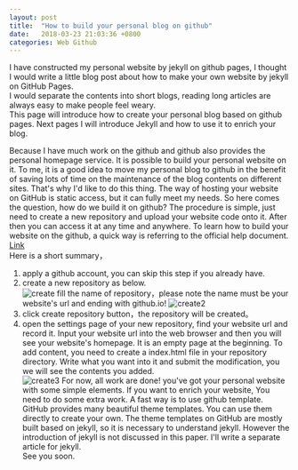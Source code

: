 ```yaml
---
layout: post
title:  "How to build your personal blog on github"
date:   2018-03-23 21:03:36 +0800
categories: Web Github
---
```

I have constructed my personal website by jekyll on github pages, I thought I would write a little blog post about how to make your own website by jekyll on GitHub Pages.<br>
I would separate the contents into short blogs, reading long articles are always easy to make people feel weary.<br>
This page will introduce how to create your personal blog based on github pages. Next pages I will introduce Jekyll and how to use it to enrich your blog.<br>

Because I have much work on the github and github also provides the personal homepage service. It is possible to build your personal website on it. To me, it is a good idea to move my personal blog to github in the benefit of saving lots of time on the maintenance of the blog contents on different sites. That's why I'd like to do this thing. The way of hosting your website on GitHub is static access, but it can fully meet my needs. So here comes the question, how do we build it on github? The procedure is simple, just need to create a new repository and upload your website code onto it. After then you can access it at any time and anywhere.
To learn how to build your website on the github, a quick way is referring to the official help document.
[Link](https://pages.github.com)<br>
Here is a short summary，<br>
1. apply a github account, you can skip this step if you already have.<br>
2. create a new repository as below. <br>
![create]({{site.baseurl}}/assets/image/others-blog-create-repository.png)
fill the name of repository，please note the name must be your website's url and ending with github.io!
![create2]({{site.baseurl}}/assets/image/others-blog-create-repository2.png)
3. click create repository button，the repository will be created。<br>
4. open the settings page of your new repository, find your website url and record it. Input your website url into the web browser and then you will see your website's homepage. It is an empty page at the beginning. To add content, you need to create a index.html file in your repository directory. Write what you want into it and submit the modification, you we will see the contents you added.<br>
![create3]({{site.baseurl}}/assets/image/others-blog-create-repository4.png)
For now, all work are done! you've got your personal website with some simple elements. If you want to enrich your website, You need to do some extra work. A fast way is to use github template. GitHub provides many beautiful theme templates. You can use them directly to create your own. The theme templates on GitHub are mostly built based on jekyll, so it is necessary to understand jekyll. However the introduction of jekyll is not discussed in this paper. I'll write a separate article for jekyll.<br>
See you soon.<br>

